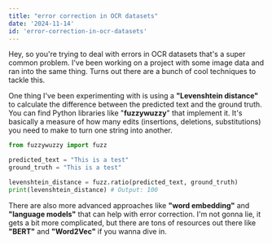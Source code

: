 ```yaml
---
title: "error correction in OCR datasets"
date: '2024-11-14'
id: 'error-correction-in-ocr-datasets'
---
```


Hey, so you're trying to deal with errors in OCR datasets that's a super common problem. I've been working on a project with some image data and ran into the same thing.  Turns out there are a bunch of cool techniques to tackle this.  

One thing I've been experimenting with is using a **"Levenshtein distance"** to calculate the difference between the predicted text and the ground truth. You can find Python libraries like "**fuzzywuzzy**" that implement it.  It's basically a measure of how many edits (insertions, deletions, substitutions) you need to make to turn one string into another.

```python
from fuzzywuzzy import fuzz

predicted_text = "This is a test"
ground_truth = "This is a test"

levenshtein_distance = fuzz.ratio(predicted_text, ground_truth)
print(levenshtein_distance) # Output: 100
```

There are also more advanced approaches like **"word embedding"** and **"language models"** that can help with error correction.  I'm not gonna lie, it gets a bit more complicated, but there are tons of resources out there like **"BERT"** and **"Word2Vec"** if you wanna dive in.
